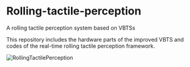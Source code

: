 # Rolling-tactile-perception
A rolling tactile perception system based on VBTSs

This repository includes the hardware parts of the improved VBTS and codes of the real-time rolling tactile perception framework.


![RollingTactilePerception](https://github.com/user-attachments/assets/bdd0e238-5b36-4473-bbc6-0fbaa69591ae)
